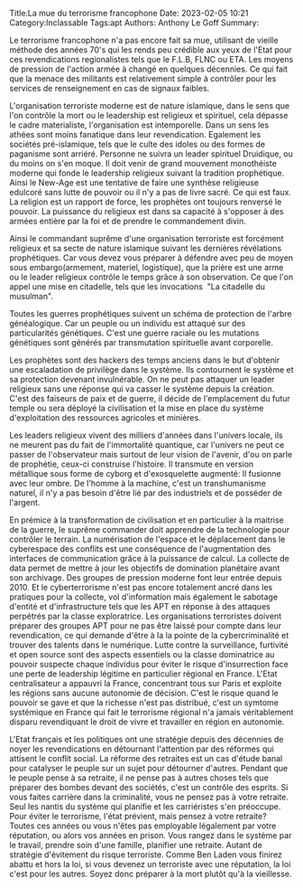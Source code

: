 ﻿Title:La mue du terrorisme francophone
Date: 2023-02-05 10:21
Category:Inclassable
Tags:apt
Authors: Anthony Le Goff
Summary:

Le terrorisme francophone n'a pas encore fait sa mue, utilisant de vieille méthode des années 70's qui les rends peu crédible aux yeux de l'Etat pour ces revendications regionalistes tels que le F.L.B, FLNC ou ETA. Les moyens de pression de l'action armée à changé en quelques décennies. Ce qui fait que la menace des militants est relativement simple à contrôler pour les services de renseignement en cas de signaux faibles.  

L'organisation terroriste moderne est de nature islamique, dans le sens que l'on contrôle la mort ou le leadership est religieux et spirituel, cela dépasse le cadre materialiste, l'organisation est intemporelle. Dans un sens les athées sont moins fanatique dans leur revendication. Egalement les sociétés pré-islamique, tels que le culte des idoles ou des formes de paganisme sont arriéré. Personne ne suivra un leader spirituel Druidique, ou du moins on s'en moque. Il doit venir de grand mouvement monothéiste moderne qui fonde le leadership religieux suivant la tradition prophétique. Ainsi le New-Age est une tentative de faire une synthèse religieuse edulcoré sans lutte de pouvoir ou il n'y a pas de livre sacré. Ce qui est faux. La religion est un rapport de force, les prophètes ont toujours renversé le pouvoir. La puissance du religieux est dans sa capacité à s'opposer à des armées entière par la foi et de prendre le commandement divin.  

Ainsi le commandant suprême d'une organisation terroriste est forcément religieux et sa secte de nature islamique suivant les dernières révélations prophétiques. Car vous devez vous préparer à défendre avec peu de moyen sous embargo(armement, materiel, logistique), que la prière est une arme ou le leader religieux contrôle le temps grâce à son observation. Ce que l'on appel une mise en citadelle, tels que les invocations  "La citadelle du musulman".  

Toutes les guerres prophétiques suivent un schéma de protection de l'arbre généalogique. Car un peuple ou un individu est attaqué sur des particularités génétiques. C'est une guerre raciale ou les mutations génétiques sont générés par transmutation spirituelle avant corporelle.  

Les prophètes sont des hackers des temps anciens dans le but d'obtenir une escaladation de privilège dans le système. Ils contournent le système et sa protection devenant invulnérable. On ne peut pas attaquer un leader religieux sans une réponse qui va casser le système depuis la création. C'est des faiseurs de paix et de guerre, il décide de l'emplacement du futur temple ou sera déployé la civilisation et la mise en place du système d'exploitation des ressources agricoles et minières.  

Les leaders religieux vivent des milliers d'années dans l'univers locale, ils ne meurent pas du fait de l'immortalité quantique, car l'univers ne peut ce passer de l'observateur mais surtout de leur vision de l'avenir, d'ou on parle de prophétie, ceux-ci construise l'histoire. Il transmute en version métallique sous forme de cyborg et d'exosquelette augmenté: Il fusionne avec leur ombre. De l'homme à la machine, c'est un transhumanisme naturel, il n'y a pas besoin d'être lié par des industriels et de posséder de l'argent.  

En prémice à la transformation de civilisation et en particulier à la maitrise de la guerre, le suprême commander doit apprendre de la technologie pour contrôler le terrain. La numérisation de l'espace et le déplacement dans le cyberespace des conflits est une conséquence de l'augmentation des interfaces de communication grâce à la puissance de calcul. La collecte de data permet de mettre à jour les objectifs de domination planétaire avant son archivage. Des groupes de pression moderne font leur entrée depuis 2010. Et le cyberterrorisme n'est pas encore totalement ancré dans les pratiques pour la collecte, vol d'information mais également le sabotage d'entité et d'infrastructure tels que les APT en réponse à des attaques perpétrés par la classe exploratrice. Les organisations terroristes doivent préparer des groupes APT pour ne pas être laissé pour compte dans leur revendication, ce qui demande d'être à la la pointe de la cybercriminalité et trouver des talents dans le numérique. Lutte contre la surveillance, furtivité et open source sont des aspects essentiels ou la classe dominatrice au pouvoir suspecte chaque individus pour éviter le risque d'insurrection face une perte de leadership légitime en particulier régional en France. L'Etat centralisateur a appauvri la France, concentrant tous sur Paris et exploite les régions sans aucune autonomie de décision. C'est le risque quand le pouvoir se gave et que la richesse n'est pas distribué, c'est un symtome systémique en France qui fait le terrorisme régional n'a jamais véritablement disparu revendiquant le droit de vivre et travailler en région en autonomie.  

L'Etat français et les politiques ont une stratégie depuis des décennies de noyer les revendications en détournant l'attention par des réformes qui attisent le conflit social. La réforme des retraites est un cas d'étude banal pour catalyser le peuple sur un sujet pour détourner d'autres. Pendant que le peuple pense à sa retraite, il ne pense pas à autres choses tels que préparer des bombes devant des sociétés, c'est un contrôle des esprits. Si vous faites carrière dans la criminalité, vous ne pensez pas à votre retraite. Seul les nantis du système qui planifie et les carriéristes s'en préoccupe. Pour éviter le terrorisme, l'état prévient, mais pensez à votre retraite? Toutes ces années ou vous n'êtes pas employable légalement par votre réputation, ou alors vos années en prison. Vous rangez dans le système par le travail, prendre soin d'une famille, planifier une retraite. Autant de stratégie d'évitement du risque terroriste. Comme Ben Laden vous finirez abattu et hors la loi, si vous devenez un terroriste avec une réputation, la loi c'est pour les autres. Soyez donc préparer à la mort plutôt qu'à la vieillesse.